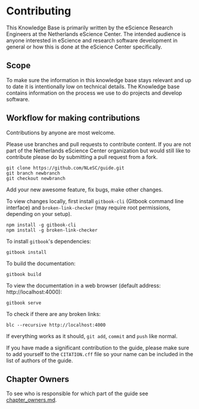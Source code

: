 # Contributing

This Knowledge Base is primarily written by the eScience Research Engineers at the Netherlands eScience Center. The intended audience is anyone interested in eScience and research software development in general or how this is done at the eScience Center specifically.

## Scope

To make sure the information in this knowledge base stays relevant and  up to date it is intentionally low on technical details. The Knowledge base contains information on the process we use to do projects and develop software.

## Workflow for making contributions

Contributions by anyone are most welcome.

Please use branches and pull requests to contribute content. If you are not part of the Netherlands eScience Center organization but would still like to contribute please do by submitting a pull request from a fork.

```
git clone https://github.com/NLeSC/guide.git
git branch newbranch
git checkout newbranch
```
Add your new awesome feature, fix bugs, make other changes.

To view changes locally, first install ``gitbook-cli`` (Gitbook command line interface) and ``broken-link-checker`` (may require root permissions, depending on your setup).

```
npm install -g gitbook-cli
npm install -g broken-link-checker
```

To install ``gitbook``'s dependencies:

```
gitbook install
```

To build the documentation:

```
gitbook build
```

To view the documentation in a web browser (default address: http://localhost:4000):
```
gitbook serve
```

To check if there are any broken links:
```
blc --recursive http://localhost:4000
```

If everything works as it should, ``git add``, ``commit`` and ``push`` like normal.

If you have made a significant contribution to the guide, please make sure to add yourself to the `CITATION.cff` file so your name can be included in the list of authors of the guide.

## Chapter Owners

To see who is responsible for which part of the guide see [chapter_owners.md](chapter_owners.md).

